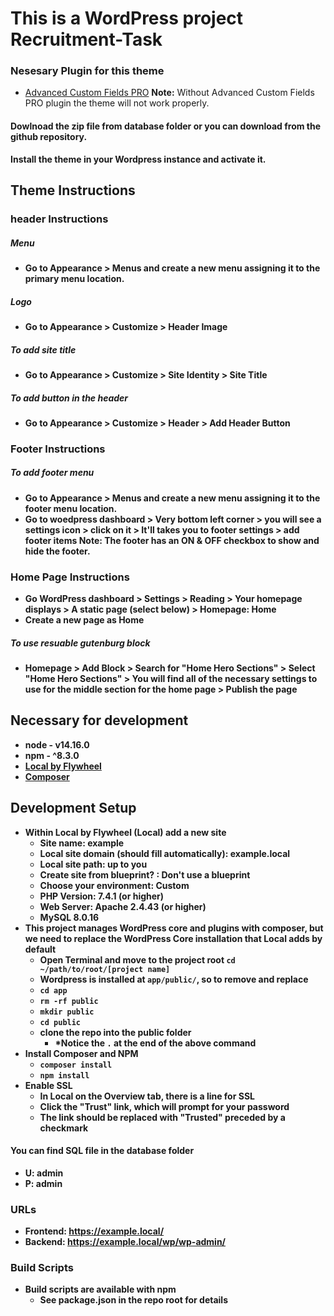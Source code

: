 # This is a WordPress project Recruitment-Task

### Nesesary Plugin for this theme
- [Advanced Custom Fields PRO](https://www.advancedcustomfields.com/)
<b>Note:</b> Without Advanced Custom Fields PRO plugin the theme will not work properly.

#### Dowlnoad the zip file from  <strong>database folder<strong> or you can download from the github repository.
Install the theme in your Wordpress instance and activate it.

## Theme Instructions

### header Instructions

##### Menu 
- Go to Appearance > Menus and create a new menu assigning it to the primary menu location.
##### Logo
- Go to Appearance > Customize > Header Image
##### To add site title
- Go to Appearance > Customize > Site Identity > Site Title
##### To add button in the header
- Go to Appearance > Customize > Header > Add Header Button

### Footer Instructions

##### To add footer menu
- Go to Appearance > Menus and create a new menu assigning it to the footer menu location.
- Go to woedpress dashboard > Very bottom left corner > you will see a settings icon > click on it > It'll takes you to footer settings > add footer items
<b>Note:</b> The footer has an ON & OFF checkbox to show and hide the footer.

### Home Page Instructions

- Go WordPress dashboard > Settings > Reading > Your homepage displays > A static page (select below) > Homepage: Home
- Create a new page as Home
 
##### To use resuable gutenburg block
- Homepage > Add Block > Search for "Home Hero Sections" > Select "Home Hero Sections" > You will find all of the necessary settings to use for the middle section for the home page > Publish the page



## Necessary for development

* node - v14.16.0
* npm - ^8.3.0
* [Local by Flywheel](https://localwp.com/)
* [Composer](https://getcomposer.org/)

## Development Setup
- Within Local by Flywheel (Local) add a new site
    - Site name: example
    - Local site domain (should fill automatically): example.local
    - Local site path: up to you
    - Create site from blueprint? : Don't use a blueprint
    - Choose your environment: Custom
    - PHP Version: 7.4.1 (or higher)
	- Web Server: Apache 2.4.43 (or higher)
    - MySQL 8.0.16
- This project manages WordPress core and plugins with composer, but we need to replace the WordPress Core installation that Local adds by default
    - Open Terminal and move to the project root `cd ~/path/to/root/[project name]`
    - Wordpress is installed at `app/public/`, so to remove and replace
    - `cd app`
    - `rm -rf public`
    - `mkdir public`
    - `cd public`
    - clone the repo into the public folder
        - *Notice the `.` at the end of the above command
- Install Composer and NPM
    - `composer install`
    - `npm install`
- Enable SSL
    - In Local on the Overview tab, there is a line for SSL
    - Click the "Trust" link, which will prompt for your password
    - The link should be replaced with "Trusted" preceded by a checkmark


#### You can find SQL file in the database folder
- U: admin
- P: admin

### URLs
 - Frontend: https://example.local/
 - Backend: https://example.local/wp/wp-admin/

### Build Scripts
- Build scripts are available with npm
    - See package.json in the repo root for details
